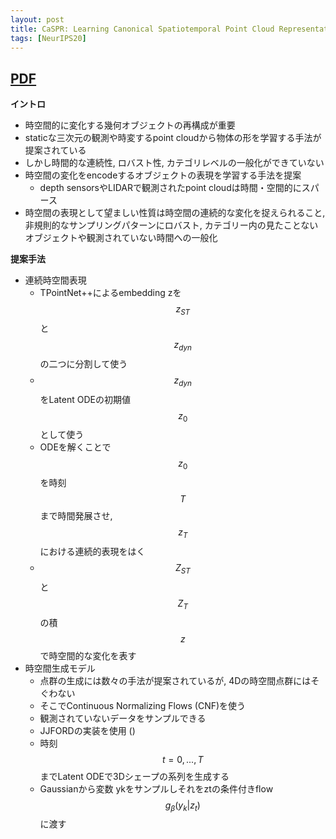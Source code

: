```yaml
---
layout: post
title: CaSPR: Learning Canonical Spatiotemporal Point Cloud Representations
tags: [NeurIPS20]
---
```


## [PDF](https://papers.nips.cc/paper/2020/file/9de6d14fff9806d4bcd1ef555be766cd-Paper.pdf)
**イントロ**
- 時空間的に変化する幾何オブジェクトの再構成が重要
- staticな三次元の観測や時変するpoint cloudから物体の形を学習する手法が提案されている
- しかし時間的な連続性, ロバスト性, カテゴリレベルの一般化ができていない
- 時空間の変化をencodeするオブジェクトの表現を学習する手法を提案
  - depth sensorsやLIDARで観測されたpoint cloudは時間・空間的にスパース
- 時空間の表現として望ましい性質は時空間の連続的な変化を捉えられること, 非規則的なサンプリングパターンにロバスト, 
カテゴリー内の見たことないオブジェクトや観測されていない時間への一般化

**提案手法**
- 連続時空間表現
  - TPointNet++によるembedding zを$$z_{ST}$$と$$z_{dyn}$$の二つに分割して使う
  - $$z_{dyn}$$をLatent ODEの初期値$$z_0$$として使う
  - ODEを解くことで$$z_0$$を時刻 $$T$$まで時間発展させ, $$z_T$$における連続的表現をはく 
  - $$Z_{ST}$$と$$Z_T$$の積$$z$$で時空間的な変化を表す
- 時空間生成モデル
  - 点群の生成には数々の手法が提案されているが, 4Dの時空間点群にはそぐわない
  - そこでContinuous Normalizing Flows (CNF)を使う
   - 観測されていないデータをサンプルできる
  - JJFORDの実装を使用 ()
  - 時刻 $$t=0,...,T$$までLatent ODEで3Dシェープの系列を生成する
  - Gaussianから変数 ykをサンプルしそれをztの条件付きflow $$g_{\beta}(y_k|z_t)$$に渡す
